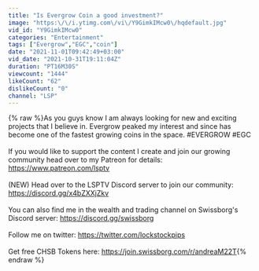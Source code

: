 ```yaml
---
title: "Is Evergrow Coin a good investment?"
image: "https:\/\/i.ytimg.com\/vi\/Y9GimkIMcw0\/hqdefault.jpg"
vid_id: "Y9GimkIMcw0"
categories: "Entertainment"
tags: ["Evergrow","EGC","coin"]
date: "2021-11-01T09:42:49+03:00"
vid_date: "2021-10-31T19:11:04Z"
duration: "PT16M30S"
viewcount: "1444"
likeCount: "62"
dislikeCount: "0"
channel: "LSP"
---
```

{% raw %}As you guys know I am always looking for new and exciting projects that I believe in. Evergrow peaked my interest and since has become one of the fastest growing coins in the space. #EVERGROW #EGC <br /><br />If you would like to support the content I create and join our growing community head over to my Patreon for details:<br /><a rel="nofollow" target="blank" href="https://www.patreon.com/lsptv">https://www.patreon.com/lsptv</a><br /><br />(NEW) Head over to the LSPTV Discord server to join our community: <a rel="nofollow" target="blank" href="https://discord.gg/x4bZXXjZkv">https://discord.gg/x4bZXXjZkv</a><br /><br />You can also find me in the wealth and trading channel on Swissborg's Discord server: <a rel="nofollow" target="blank" href="https://discord.gg/swissborg">https://discord.gg/swissborg</a><br /><br />Follow me on twitter: <a rel="nofollow" target="blank" href="https://twitter.com/lockstockpips">https://twitter.com/lockstockpips</a><br /><br />Get free CHSB Tokens here: <a rel="nofollow" target="blank" href="https://join.swissborg.com/r/andreaM22T">https://join.swissborg.com/r/andreaM22T</a>{% endraw %}

